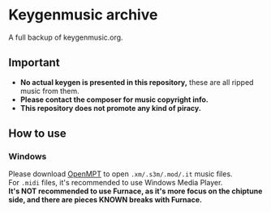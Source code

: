 # Keygenmusic archive
A full backup of keygenmusic.org. <br>

## Important
* **No actual keygen is presented in this repository,** these are all ripped music from them.
* **Please contact the composer for music copyright info.**
* **This repository does not promote any kind of piracy.**

## How to use
### Windows
Please download [OpenMPT](https://openmpt.org/) to open `.xm/.s3m/.mod/.it` music files.  <br>
For `.midi` files, it's recommended to use Windows Media Player.<br>
**It's NOT recommended to use Furnace, as it's more focus on the chiptune side, and there are pieces KNOWN breaks with Furnace.** <br>
